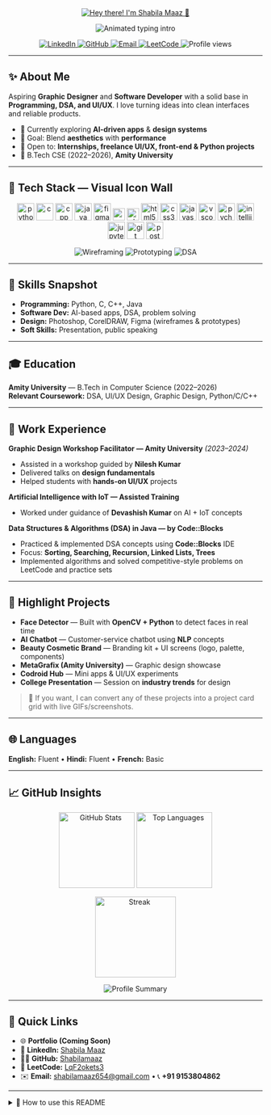 <!-- PROFILE HEADER -->
<div align="center">
  <a href="https://git.io/typing-svg">
    <img src="https://readme-typing-svg.demolab.com/?font=Fira+Code&pause=1000&width=435&lines=Hey+there%21+I%27m+Shabila+Maaz+%F0%9F%91%8D"
         alt="Hey there! I'm Shabila Maaz 👋" />
  </a>
</div>
<p align="center">
  <img
    src="https://readme-typing-svg.demolab.com/?font=Inter&size=28&duration=3000&pause=900&center=true&vCenter=true&width=900&height=150&lines=Hey+there!+I%27m+Shabila+Maaz+%F0%9F%91%8D%0AGraphic+Designer+%7C+Software+Developer+%7C+UI%2FUX+Enthusiast%0AI+design+delightful+interfaces+and+build+useful+software"
    alt="Animated typing intro"
  />
</p>
<p align="center">
  <a href="https://www.linkedin.com/in/shabila-maaz-38a9b5281">
    <img src="https://img.shields.io/badge/LinkedIn-0A66C2?style=for-the-badge&logo=linkedin&logoColor=white" alt="LinkedIn"/>
  </a>
  <a href="https://github.com/Shabilamaaz">
    <img src="https://img.shields.io/badge/GitHub-111111?style=for-the-badge&logo=github&logoColor=white" alt="GitHub"/>
  </a>
  <a href="mailto:shabilamaaz654@gmail.com">
    <img src="https://img.shields.io/badge/Email-D14836?style=for-the-badge&logo=gmail&logoColor=white" alt="Email"/>
  </a>
  <a href="https://leetcode.com/u/LqF2okets3/">
    <img src="https://img.shields.io/badge/LeetCode-FFA116?style=for-the-badge&logo=leetcode&logoColor=white" alt="LeetCode"/>
  </a>
  <img src="https://komarev.com/ghpvc/?username=Shabilamaaz&style=for-the-badge&color=0b82f0" alt="Profile views" />
</p>

---

## ✨ About Me
Aspiring **Graphic Designer** and **Software Developer** with a solid base in **Programming, DSA, and UI/UX**. I love turning ideas into clean interfaces and reliable products.

- 🔭 Currently exploring **AI-driven apps** & **design systems**  
- 🎯 Goal: Blend **aesthetics** with **performance**  
- 🤝 Open to: **Internships, freelance UI/UX, front-end & Python projects**  
- 📍 B.Tech CSE (2022–2026), **Amity University**

---

## 🧩 Tech Stack — Visual Icon Wall

<p align="center">
  <!-- Languages -->
  <img src="https://cdn.jsdelivr.net/gh/devicons/devicon/icons/python/python-original.svg" height="34" alt="python"/>
  <img src="https://cdn.jsdelivr.net/gh/devicons/devicon/icons/c/c-original.svg" height="34" alt="c"/>
  <img src="https://cdn.jsdelivr.net/gh/devicons/devicon/icons/cplusplus/cplusplus-original.svg" height="34" alt="cpp"/>
  <img src="https://cdn.jsdelivr.net/gh/devicons/devicon/icons/java/java-original.svg" height="34" alt="java"/>
  <!-- Design -->
  <img src="https://cdn.jsdelivr.net/gh/devicons/devicon/icons/figma/figma-original.svg" height="34" alt="figma"/>
  <img src="https://img.shields.io/badge/CorelDRAW-46A247?style=flat-square&logo=coreldraw&logoColor=white" height="24" alt="coreldraw"/>
  <img src="https://img.shields.io/badge/Adobe%20Photoshop-31A8FF?style=flat-square&logo=adobephotoshop&logoColor=white" height="24" alt="photoshop"/>
  <!-- Web basics -->
  <img src="https://cdn.jsdelivr.net/gh/devicons/devicon/icons/html5/html5-original.svg" height="34" alt="html5"/>
  <img src="https://cdn.jsdelivr.net/gh/devicons/devicon/icons/css3/css3-original.svg" height="34" alt="css3"/>
  <img src="https://cdn.jsdelivr.net/gh/devicons/devicon/icons/javascript/javascript-original.svg" height="34" alt="javascript"/>
  <!-- Tools -->
  <img src="https://cdn.jsdelivr.net/gh/devicons/devicon/icons/vscode/vscode-original.svg" height="34" alt="vscode"/>
  <img src="https://cdn.jsdelivr.net/gh/devicons/devicon/icons/pycharm/pycharm-original.svg" height="34" alt="pycharm"/>
  <img src="https://cdn.jsdelivr.net/gh/devicons/devicon/icons/intellij/intellij-original.svg" height="34" alt="intellij"/>
  <img src="https://cdn.jsdelivr.net/gh/devicons/devicon/icons/jupyter/jupyter-original.svg" height="34" alt="jupyter"/>
  <img src="https://cdn.jsdelivr.net/gh/devicons/devicon/icons/git/git-original.svg" height="34" alt="git"/>
  <img src="https://cdn.jsdelivr.net/gh/devicons/devicon/icons/postman/postman-original.svg" height="34" alt="postman"/>
</p>

<p align="center">
  <img src="https://img.shields.io/badge/Wireframing-000000?style=flat-square&logo=adobe&logoColor=white" alt="Wireframing"/>
  <img src="https://img.shields.io/badge/Prototyping-6E57E0?style=flat-square&logo=adobe&logoColor=white" alt="Prototyping"/>
  <img src="https://img.shields.io/badge/DSA-0F9D58?style=flat-square&logo=algorithmia&logoColor=white" alt="DSA"/>
</p>

---

## 🧠 Skills Snapshot
- **Programming:** Python, C, C++, Java  
- **Software Dev:** AI-based apps, DSA, problem solving  
- **Design:** Photoshop, CorelDRAW, Figma (wireframes & prototypes)  
- **Soft Skills:** Presentation, public speaking

---

## 🎓 Education
**Amity University** — B.Tech in Computer Science (2022–2026)  
**Relevant Coursework:** DSA, UI/UX Design, Graphic Design, Python/C/C++

---

## 💼 Work Experience

**Graphic Design Workshop Facilitator — Amity University** *(2023–2024)*  
- Assisted in a workshop guided by **Nilesh Kumar**  
- Delivered talks on **design fundamentals**  
- Helped students with **hands-on UI/UX** projects

**Artificial Intelligence with IoT — Assisted Training**  
- Worked under guidance of **Devashish Kumar** on AI + IoT concepts

**Data Structures & Algorithms (DSA) in Java — by Code::Blocks**  
- Practiced & implemented DSA concepts using **Code::Blocks** IDE  
- Focus: **Sorting, Searching, Recursion, Linked Lists, Trees**  
- Implemented algorithms and solved competitive-style problems on LeetCode and practice sets

---

## 🚀 Highlight Projects

- **Face Detector** — Built with **OpenCV + Python** to detect faces in real time  
- **AI Chatbot** — Customer-service chatbot using **NLP** concepts  
- **Beauty Cosmetic Brand** — Branding kit + UI screens (logo, palette, components)  
- **MetaGrafix (Amity University)** — Graphic design showcase  
- **Codroid Hub** — Mini apps & UI/UX experiments  
- **College Presentation** — Session on **industry trends** for design

> 🎯 If you want, I can convert any of these projects into a project card grid with live GIFs/screenshots.

---

## 🌐 Languages
**English:** Fluent • **Hindi:** Fluent • **French:** Basic

---

## 📈 GitHub Insights

<p align="center">
  <img height="150" src="https://github-readme-stats.vercel.app/api?username=Shabilamaaz&show_icons=true&count_private=true&theme=tokyonight" alt="GitHub Stats"/>
  <img height="150" src="https://github-readme-stats.vercel.app/api/top-langs/?username=Shabilamaaz&layout=compact&theme=tokyonight" alt="Top Languages"/>
</p>

<p align="center">
  <img height="160" src="https://github-readme-streak-stats.herokuapp.com/?user=Shabilamaaz&theme=tokyonight" alt="Streak"/>
</p>

<p align="center">
  <img src="https://github-profile-summary-cards.vercel.app/api/cards/profile-details?username=Shabilamaaz&theme=github_dark" alt="Profile Summary"/>
</p>

---

## 🔗 Quick Links
- 🌐 **Portfolio (Coming Soon)**  
- 💼 **LinkedIn:** [Shabila Maaz](https://www.linkedin.com/in/shabila-maaz-38a9b5281)   
- 🧑‍💻 **GitHub:** [Shabilamaaz](https://github.com/Shabilamaaz)   
- 🧩 **LeetCode:** [LqF2okets3](https://leetcode.com/u/LqF2okets3/)   
- ✉️ **Email:** shabilamaaz654@gmail.com • 📞 **+91 9153804862**

---

<details>
<summary>📎 How to use this README</summary>

1. Create a **new repository** with the **exact** name `Shabilamaaz` (this makes it a profile README).  
2. Add a file named `README.md` and paste the entire content of this file.  
3. Verify all external image URLs reference the correct `Shabilamaaz` username (for profile counters/stats).  
4. Commit → Go to your GitHub profile to view the rendered README.

</details>
